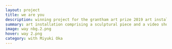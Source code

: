 ```yaml
---
layout: project
title: we are you
description: winning project for the grantham art prize 2019 art installation comprising a sculptural piece and a video showcasing coral bleaching
summary: art installation comprising a sculptural piece and a video showcasing coral bleaching
image: way nbg.2.png
hover: way 2.png
category: with Miyuki Oka
---
```

